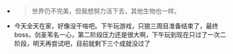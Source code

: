 - > 世界仍不完美，但我想努力活下去，其他生物也一样。
- 今天全天在家，好像没干啥吧。下午玩游戏，只狼三周目准备结束了，最终boss，剑圣苇名一心，第二阶段压力还是很大啊，下午玩到现在只过了一次二阶段，明天再尝试吧，目前就剩下三个成就没过了